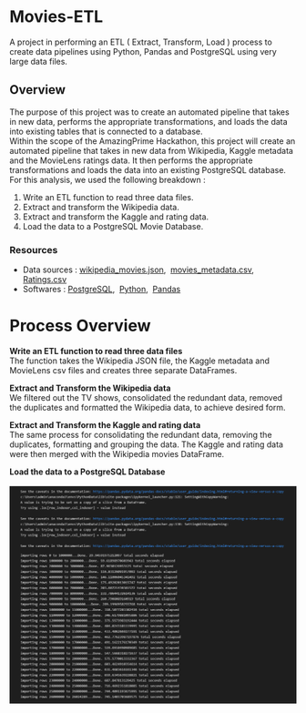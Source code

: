 # Movies-ETL

A project in performing an ETL ( Extract, Transform, Load ) process to create data pipelines using Python, Pandas and PostgreSQL using very large data files.

## Overview
The purpose of this project was to create an automated pipeline that takes in new data, performs the appropriate transformations, and loads the data into existing tables that is connected to a database.<br/>
Within the scope of the AmazingPrime Hackathon, this project will create an automated pipeline that takes in new data from Wikipedia, Kaggle metadata and the MovieLens ratings data. It then performs the appropriate transformations and loads the data into an existing PostgreSQL database.<br/>
For this analysis, we used the following breakdown :
  1. Write an ETL function to read three data files.
  2. Extract and transform the Wikipedia data.
  3. Extract and transform the Kaggle and rating data.
  4. Load the data to a PostgreSQL Movie Database.


### Resources
  - Data sources : [wikipedia_movies.json](Resources/wikipedia-movies.json),&nbsp; [movies_metadata.csv](Resources/movies_metadata.csv),&nbsp; [Ratings.csv](https://www.kaggle.com/datasets/rounakbanik/the-movies-dataset?select=ratings.csv)
  - Softwares : [PostgreSQL](https://www.enterprisedb.com/downloads/postgres-postgresql-downloads),&nbsp; [Python](https://www.python.org/downloads/windows/),&nbsp;  [Pandas](https://www.anaconda.com/products/distribution)

# Process Overview
**Write an ETL function to read three data files** <br/>
The function takes the Wikipedia JSON file, the Kaggle metadata and MovieLens csv files and creates three separate DataFrames. <br/>

**Extract and Transform the Wikipedia data** <br/>
We filtered out the TV shows, consolidated the redundant data, removed the duplicates and formatted the Wikipedia data, to achieve desired form.<br/>

**Extract and Transform the Kaggle and rating data** <br/>
The same process for consolidating the redundant data, removing the duplicates, formatting and grouping the data. The Kaggle and rating data were then merged with the Wikipedia movies DataFrame.<br/>

**Load the data to a PostgreSQL Database** <br/>
<br/>
![load.png](Resources/load.png)
